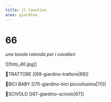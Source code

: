 ```yaml
---
title: il tavolino
area: giardino
---
```

# 66
_una tavola rotonda per i cavalieri_

![[foto_40.jpg]]

👀TRATTORE [[69-giardino-trattore|69]]

👀BICI BABY [[70-giardino-bici piccolissima|70]]

👀SCIVOLO [[67-giardino-scivolo|67]]

